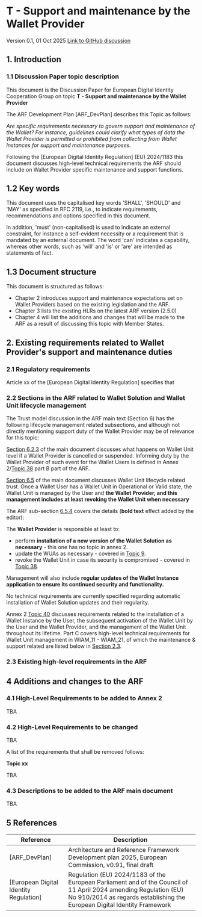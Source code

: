 # T - Support and maintenance by the Wallet Provider

Version 0.1, 01 Oct 2025
[Link to GitHub discussion](https://github.com/eu-digital-identity-wallet/eudi-doc-architecture-and-reference-framework/discussions/583)

## 1. Introduction

### 1.1 Discussion Paper topic description

This document is the Discussion Paper for European Digital Identity Cooperation Group
on topic **T - Support and maintenance by the Wallet Provider**

The ARF Development Plan [ARF_DevPlan] describes this Topic as follows:

*Are specific requirements necessary to govern support and maintenance of the Wallet? For instance, guidelines could clarify what types of data the Wallet Provider is permitted or prohibited from collecting from Wallet Instances for support and maintenance purposes.*

Following the [European Digital Identity Regulation] (EU) 2024/1183 this document discusses high-level technical requirements the ARF should include on Wallet Provider specific maintenance and support functions.

## 1.2 Key words

This document uses the capitalised key words 'SHALL', 'SHOULD' and 'MAY' as
specified in RFC 2119, i.e., to indicate requirements, recommendations and
options specified in this document.

In addition, 'must' (non-capitalised) is used to indicate an external
constraint, for instance a self-evident necessity or a requirement that is
mandated by an external document. The word 'can' indicates a capability, whereas
other words, such as 'will' and 'is' or 'are' are intended as statements of
fact.

## 1.3 Document structure

This document is structured as follows:

- Chapter 2 introduces support and maintenance expectations set on Wallet Providers based on the existing legislation and the ARF.
- Chapter 3 lists the existing HLRs on the latest ARF version (2.5.0)
- Chapter 4 will list the additions and changes that will be made to the ARF as a result of discussing this topic with Member States.

## 2. Existing requirements related to Wallet Provider's support and maintenance duties

### 2.1 Regulatory requirements

Article xx of the [European Digital Identity Regulation] specifies that

### 2.2 Sections in the ARF related to Wallet Solution and Wallet Unit lifecycle management

The Trust model discussion in the ARF main text (Section 6) has the following lifecycle management related subsections, and although not directly mentioning support duty of the Wallet Provider may be of relevance for this topic:

[Section 6.2.3](https://github.com/eu-digital-identity-wallet/eudi-doc-architecture-and-reference-framework/blob/main/docs/architecture-and-reference-framework-main.md#623-wallet-provider-suspension-or-cancellation) of the main document discusses what happens on Wallet Unit level if a Wallet Provider is cancelled or suspended. Informing duty by the Wallet Provider of such event for the Wallet Users is defined in Annex 2/[Topic 38](https://github.com/eu-digital-identity-wallet/eudi-doc-architecture-and-reference-framework/blob/main/docs/annexes/annex-2/annex-2-high-level-requirements.md#a2338-topic-38---wallet-unit-revocation) part B part of the ARF.

[Section 6.5](https://github.com/eu-digital-identity-wallet/eudi-doc-architecture-and-reference-framework/blob/main/docs/architecture-and-reference-framework-main.md#65-trust-throughout-a-wallet-unit-lifecycle) of the main document discusses Wallet Unit lifecycle related trust. Once a Wallet User has a Wallet Unit in Operational or Valid state, the Wallet Unit is managed by the User and **the Wallet Provider, and this management includes at least revoking the Wallet Unit when necessary** 

The ARF sub-section [6.5.4](https://github.com/eu-digital-identity-wallet/eudi-doc-architecture-and-reference-framework/blob/main/docs/architecture-and-reference-framework-main.md#654-wallet-unit-management) covers the details (**bold text** effect added by the editor):

The **Wallet Provider** is responsible at least to:

* perform **installation of a new version of the Wallet Solution as necessary** - this one has no topic in annex 2.
* update the WUAs as necessary - covered in [Topic 9](https://github.com/eu-digital-identity-wallet/eudi-doc-architecture-and-reference-framework/blob/main/docs/annexes/annex-2/annex-2-high-level-requirements.md#a239-topic-9---wallet-unit-attestation).
* revoke the Wallet Unit in case its security is compromised - covered in [Topic 38](https://github.com/eu-digital-identity-wallet/eudi-doc-architecture-and-reference-framework/blob/main/docs/annexes/annex-2/annex-2-high-level-requirements.md#a2338-topic-38---wallet-unit-revocation).

Management will also include **regular updates of the Wallet Instance application to ensure its continued security and functionality.** 

No technical requirements are currently specified regarding automatic installation of Wallet Solution updates and their regularity.

Annex 2 [Topic 40](https://github.com/eu-digital-identity-wallet/eudi-doc-architecture-and-reference-framework/blob/main/docs/annexes/annex-2/annex-2-high-level-requirements.md#a2340-topic-40---wallet-instance-installation-and-wallet-unit-activation-and-management) discusses requirements related to the installation of a Wallet Instance by the User, the subsequent activation of the Wallet Unit by the User and the Wallet Provider, and the management of the Wallet Unit throughout its lifetime. Part C covers high-level technical requirements for Wallet Unit management in WIAM_11 - WIAM_21, of which the maintenance & support related are listed below in [Section 2.3](#23-existing-high-level-requirements-in-the-arf).

### 2.3 Existing high-level requirements in the ARF



## 4 Additions and changes to the ARF

### 4.1 High-Level Requirements to be added to Annex 2

TBA

### 4.2 High-Level Requirements to be changed

TBA

A list of the requirements that shall be removed follows:

**Topic xx**

TBA

### 4.3 Descriptions to be added to the ARF main document

TBA

## 5 References

| Reference | Description |
| --- | --- |
| [ARF_DevPlan] | Architecture and Reference Framework Development plan 2025, European Commission, v0.91, final draft |
| [European Digital Identity Regulation] | Regulation (EU) 2024/1183 of the European Parliament and of the Council of 11 April 2024 amending Regulation (EU) No 910/2014 as regards establishing the European Digital Identity Framework |